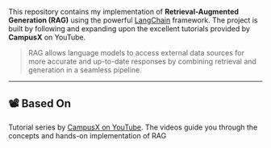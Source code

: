 This repository contains my implementation of **Retrieval-Augmented Generation (RAG)** using the powerful [LangChain](https://www.langchain.com/) framework. The project is built by following and expanding upon the excellent tutorials provided by **CampusX** on YouTube.

> RAG allows language models to access external data sources for more accurate and up-to-date responses by combining retrieval and generation in a seamless pipeline.

---

## 📽️ Based On

Tutorial series by [CampusX on YouTube](https://www.youtube.com/@CampusXOfficial). The videos guide you through the concepts and hands-on implementation of RAG
